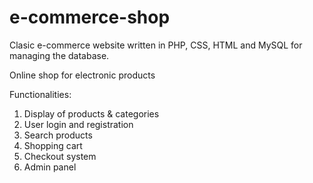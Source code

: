 # e-commerce-shop
Clasic e-commerce website written in PHP, CSS, HTML and MySQL for managing the database.

Online shop for electronic products

Functionalities:
1. Display of products & categories
2. User login and registration
3. Search products
4. Shopping cart
5. Checkout system
6. Admin panel
